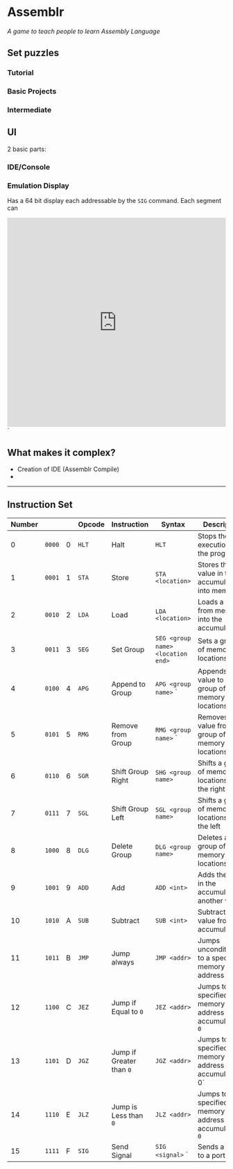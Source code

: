 # Assemblr
_A game to teach people to learn Assembly Language_

## Set puzzles
### Tutorial
### Basic Projects
### Intermediate
## UI 
2 basic parts:
### IDE/Console

### Emulation Display

Has a 64 bit display each addressable by the `SIG` command. Each segment can

<iframe frameborder="0" style="width:100%;height:483px;" src="https://viewer.diagrams.net/?tags=%7B%7D&highlight=0000ff&edit=_blank&layers=1&nav=1&title=Display.drawio#R7Z1Bb%2BNGEoV%2FDY9ZsJukJB5nJpsNkAQYYIBd7FFjMZYA2RRkTuzZX79kLMp2dznslJtVlPlyiYeWKYkfX3fVY3V1kn26efjXcX3Y%2FlZvqn1i081Dkv2Y2Pa%2FNG3%2F1x35%2FnjE2NXq8cj1cbc5HXs68GX3v%2Bp08PSH1992m%2BruxQubut43u8PLg1f17W111bw4tj4e6%2FuXL%2Fu93r9818P6uvIOfLla7%2F2j%2F9ltmu3j0ZVdPh3%2Fudpdb%2Ft3Novy8Tc36%2F7Fp29yt11v6vtnh7J%2FJtmnY103jz%2FdPHyq9t3V66%2FL49%2F99Mpvzx%2FsWN02IX%2Fwqy3K%2B19%2B%2Blauv3%2F492r%2FsP3vpv7BFqcv8sd6%2F%2B30lU8ft%2FneX4PrY%2F3tcHpZdWyqB%2BrKr7%2F2L0%2F9T2bO37e9U6r6pmqO39uX9Cfq%2F%2BR0k9jl6d%2F3T1fc5P2ttH12ufPV6eD6hPn6fPKnK9H%2BcLoYf%2BPCLIYvS3ctdu2d8uv6a7X%2FXN%2Ftml192%2F7qa9009U2Sfexf8GG%2Fu%2B5%2B0dSH9ui2uWk%2FyY%2Bm%2FbG9JQ7dybbVw%2Fq6%2B9uPh%2Bq4a79AdXw6%2Brk%2F1F7Bj%2Bvj1Ukji%2B7vH39M%2F9Gd7FVAz0H81U3wKp%2FMx2FJGmPBCLhHJwbjWDfr0yco01Hh%2FLB6KR5jtGmtQOv1oS6fGq3y4miNP9D185DVhtPfHRdER2%2Fky9TnKWOAK3jomwAue3G4xMa%2BPNemY%2FNhOtXt5kOX5LX%2Fuq1vq5cXvs1abjdV9xZPN3a18dI97nV7dmEK4rr0x47VvhXYHy%2FflbpYp3f4XO%2Faz%2FO6aqxzve%2Fqb8er6vRXz9M%2F90TlK0lWf6JmfbyuGu9Ef7I7f%2B034AwI4meAc%2BHgdOUTivNskPQ4S2GcAVH%2B%2B8dZOIOm4YozdW6LhTDNgCzg%2FdNcOjQzLk3Hz8pcl2pkmv3nnjdNT1PcobbQHWmzgCh1BjRdTXHjoKVuGJQhqiUk5UK4FJgFYAZkFuyYVhpnwEOf94%2FTjWm5UdBQNDU2TOSbhDbZNF1tiuNEvhkTp2crSacoSDgpUbH9A9dWEvYP%2Brtp3jhjzZxDrtLYMAOeYr1%2FmIMTHnvmlMYJ%2F8DXlGficM0g4RQlzwAz4OHHpWScOdyghAhG3ejlYsIg%2BEFRcSonKTn8oIRw3tk4lR%2BL5bAQKFGxC0rcE7nP18bGCQuBEhUbp3siYZz99Zg5ziFRsUMhaZwwEZKINQjq6oSJQOGMFgoJJyoFbARisD3jfWttbSFMEy4CMeMZbiTkmkLCnlABEyHxfFbDdfjcIdtIT5zwEBK%2FTov9nNOZN430vImiEkpT3JG20B1o4QdRkuIGQUvdGAhukC8ol8FloOzH9HmjHMopuNGsNEz4QL4u2fHPUBw1NkwLmES9O5emV30gjRMuUEycnp0knJwsYAMRouI7B66fJOwcLOADRZw5h%2FyksWHCBgqZ8LgzpzhO%2BEC%2BprjL%2FgaS1rFRwgUiBBVrCac0TLhACRGIxioikQ6B%2BrsQOOPgVE5QlvCCEsJwj1UTJI7TAmfMIhL3RO5TtbFxwg2iRMXG6Z5IGifcoBBRsUMhaZxwg56r8c04tdUJP4jCGS0Ukk5UQvyg%2FX53uOsw3m93TfXlsL7qfnN%2FXDsNg9d3h8edTH7fPXSEx2z6665NJzqe5wT%2F8fYOQDv6Jzq5%2FuYAAQn4xHDINTTP3NFLHxf6z7%2BOq3DnCH1cAQn0xHAJDHb9syH1zTfKgIR4Ynj0Bj%2F93RzKgIR3trjcwW8CuAIS2onhkhv89HffKJGgUrJhr3RQ7lRcomChO02s1fWFWzMoXH9SomghedaS763tM3N3JzHhJ2klyhY6CvH6Zzo4hRsNnW3NmfN0VcUdbV2dS4%2B2JkXhAiUrbjDkCl06GDJpgPHy%2Fnl6suIW%2FenzROlCEpBjsKNbcZ6oXSD0yY6HBgOr0XmieIHQJz%2B%2BHdoFYnSeMIei8lRujGpSuEOUrNhrzYYaII%2FOE%2FZQ1PlzyGcanSf8oZBpjz1%2FSvPs32%2FePAdtHbY%2FJJ2vGPhDhKz4e6xo55%2FGgicRlnK73arHQwb%2BUFSe2vmKgT%2BUEH48m6f28zIDf4iSFbvYRLlZvDHwhyhZ8dukavOEPxQiK3Y8JM4T%2FlASsT5BX5%2Fwhyie0eIh6XylH2jmzdNbsMNdiu8%2BqBFuSmQs7CFi1uN3jXfsIWl3qKc3b5yu6crus%2BkO29Jrt42FO5QQRVz8TpsOT%2FHZE%2B4QJSt2tWamPNzCHKJUxQ2GXJ2LB0PwhghRcXd3UKcJZygZTjC4ka04TfhChDbZkdBgSDU6T%2FhChDr5ke3QThFj8%2BxvTPCMw1O5garJYAwRsmI7CZ7DJO0kZBY8Y86fQxbT6DzhDIVMe9z5U54nnCFCVuxlnwM57Og0YQwRooq16FOcJnyhhAhJY9WYyMdCcIai8lTPVeANJYQNH6tmSJ4nvCFKVuwaE%2BWG8ucbceY8Yz0m804kzhPeUIis2PGQOE8LnhGrEvT1CW%2BI4hktHpLOV%2FIQb2iCW3gs3MXsRN900S08TI7Ozk94lqWPQ7aTs8kDnJWJ8ZBrjL5wBzD1XSFMHuCczJZXOblNV0we4IxMjJfAeNc%2FLCKmI2k%2Bl7enlN74p78xhOlDU%2FAKGP%2BmwOvydp2SG%2F%2F0d%2FIwBZwHSjhc56HU7nZcwHnoMMRajV%2B65YTSVSkFqlLawyt3CyRuldHK2alZfPV2gbqUDkOs7psrN0KV7k5UoDKFkhV3vHWFLj%2FeojKFkhU3HnKFLh8PoTKFkhW3EFCfJypTkoA0gx3fSvPsJ4558%2FTiW3Y8NBRYjc4TlSmEPtk8XX3K87TgGZOndjfVBfwhSlZcP8EzmqT9hAX8oajz55DRNDpP%2BEMh0x57%2FhTnCX%2BIkBV794fBRHZ0nvCHCFmxeernn%2FCHEiIs5XbH1Y%2BH4A9F5amdr%2FTjwbx5en48l6f687Il%2FCFKVux6E%2B3u8ksLnjGflw1tOzA6T%2FhDIbJix0PiPOEPJTHrE9T1CX%2BI4hktHpLOV5bwh4jxlr0y331QI92oaAl7iJj12Au5XXtI2h1awh1KfNOV3YPTHbbF13Ev4Q4lRBEXu5raXR8rPXv27z9znq6s2Nmn0R1uVzCHKFVxgyFX59LB0MoCpy8q7v4P6jThDCXDCQY3shWnCV%2BI0CY%2FEhoKqUbnCV%2BIUCebp1eXIM4TvlBUntodVVcwhghZsZ0Ez2GSdhJWcIaizp9DFtPoPOEMhUx73PlTnGf%2FfvPmOWTocOUpna2UMIYIUcVa9ClO04ImEZLGqjERj4VKOENReWrnKiW8oYSw4WPVDMnzhDdEyYpdY6LdXb6EN0TJiv2YbGjbgdF5whsKkRU7HhLnCW8oiVmVoK5PeEMUz2jxkHC%2Bcu6we2m7eZjUXc2uvZ2HTdHe%2BRmf82pFtX7ONrUXB0SuP7pJ3TFMfYMImwaYJ%2FMFZie3A4tNA9yRiQGTGPL6J0bqW3rY9PK2mFIcAvX3iLAp9qD6G0PgFIBd3iZUgkOg%2Fq4eNoUDQUqHa0GYTLnvsU3hQfzJIdbCfJO5pYXCFSrn0pqZEzXunkjckiNzHk%2BV1nK33wVEOw6xmnEa68aqwt2K2k8AopSy2KOuq3b5URe1KqSy2JGRq3bxyMigWoVUFrc6cAJEUa%2BShOQc%2FFhXnCgqViiNviEyGoqxRieKmhVKo3yirkblicIzikvUc5%2FEsxd4RqSy2A6D5z5JOwx9lD5zovHm0UH3aXSi8IyCZj%2F%2BPCpO1IJoiNPD94yksxcLz4hSFp%2Boej5q4RklVITKbaM7gcgInlFcourZi4VnlFBOPZ%2Bo9tM0C8%2BIVBb%2F2YtyN3pr4RmRyuITHdqoYHSi8IyClMWPjKSJ9pn03IlGq2FQ12gGz4gkGi8yks5eMgui1Gof7pJ%2B7ymOcIsjm8EyoiY%2F9hpwzzKSdowyOEYJ4cWyG3h6o7f4KvAMjlFCVXvx66%2FdxbXisygcI1JZ7EHXVbv4oAvDiBQWOyxyxS4eFsEvonTF3URCnyfcoiQg22BHudI8%2B5lj5jy9igN%2BTDQUXY1OFF4RpVA%2BUa92QZyoBdGoRD3XSTpvyWEWUcriewue7STtLeRwi%2BLOo4O%2B0%2BhE4RYFzX7seVSeKNwiSlnsRYZDSe3oPGEWUbqKtmhUnCe8ooSKTqNVoshHRXCL4hJVz1z6SzJ3orFaY%2Bs%2FQyvgF5HK4j9yUe5ebwsLonEfog1tbDA6UfhFQcriR0biROEXJVErF%2FQ1Cr%2BIJBovMpLOXooQv2iCu4YsXOt0vE1D2n8e67p5fuHbb779rd5U3Sv%2BDw%3D%3D">`</iframe>`

## What makes it complex?
- Creation of IDE (Assemblr Compile)
- 

****

## Instruction Set
| Number |      |   | Opcode | Instruction            | Syntax                                           | Description                                             |
|--------|------|---|--------|------------------------|--------------------------------------------------|---------------------------------------------------------|
| 0      | `0000` | 0 | `HLT`    | Halt                   | `HLT`                                              | Stops the execution of the program                      |
| 1      | `0001` | 1 | `STA`    | Store                  | `STA <location>`                                   | Stores the value in the accumulator into memory         |
| 2      | `0010` | 2 | `LDA`    | Load                   | `LDA <location>`                                   | Loads a value from memory into the accumulator          |
| 3      | `0011` | 3 | `SEG`    | Set Group              | `SEG <group name>` <location start>` <location end>` | Sets a group of memory locations                        |
| 4      | `0100` | 4 | `APG`    | Append to Group        | `APG <group name>` <int>`                           | Appends a value to a group of memory locations           |
| 5      | `0101` | 5 | `RMG`    | Remove from Group      | `RMG <group name>` <int>`                           | Removes a value from a group of memory locations         |
| 6      | `0110` | 6 | `SGR`    | Shift Group Right      | `SHG <group name>`                                 | Shifts a group of memory locations to the right          |
| 7      | `0111` | 7 | `SGL`    | Shift Group Left       | `SGL <group name>`                                 | Shifts a group of memory locations to the left           |
| 8      | `1000` | 8 | `DLG`    | Delete Group           | `DLG <group name>`                                 | Deletes a group of memory locations                      |
| 9      | `1001` | 9 | `ADD`    | Add                    | `ADD <int>`                                        | Adds the value in the accumulator to another value      |
| 10     | `1010` | A | `SUB`    | Subtract               | `SUB <int>`                                        | Subtracts a value from the accumulator                  |
| 11     | `1011` | B | `JMP`    | Jump always            | `JMP <addr>`                                       | Jumps unconditionally to a specified memory address     |
| 12     | `1100` | C | `JEZ`    | Jump if Equal to `0`     | `JEZ <addr>`                                       | Jumps to a specified memory address if accumulator is `0` |
| 13     | `1101` | D | `JGZ`    | Jump if Greater than `0` | `JGZ <addr>`                                       | Jumps to a specified memory address if accumulator >` `0`  |
| 14     | `1110` | E | `JLZ`    | Jump is Less than `0`    | `JLZ <addr>`                                       | Jumps to a specified memory address if accumulator < `0`  |
| 15     | `1111` | F | `SIG`    | Send Signal            | `SIG <signal>` <port>`                              | Sends a signal to a port                                |

